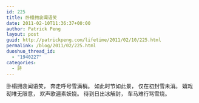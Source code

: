 ```yaml
---
id: 225
title: 卧榻拥衾闻语笑
date: 2011-02-10T11:36:37+00:00
author: Patrick Peng
layout: post
guid: http://patrickpeng.com/lifetime/2011/02/10/225.html
permalink: /blog/2011/02/225.html
duoshuo_thread_id:
  - "1940227"
categories:
  - 詩
---
```

卧榻拥衾闻语笑，
奔走呼号雪满梢。
如此时节如此景，
仅在初封雪未消。
嬉戏砌堆无限意，
欢声歌遍素妖娆。
待到日出冰解封，
车马难行骂雪烧。